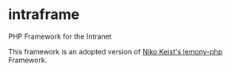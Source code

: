 # intraframe
PHP Framework for the Intranet

This framework is an adopted version of [Niko Keist's lemony-php](https://github.com/n-keist/lemony-php) Framework.
